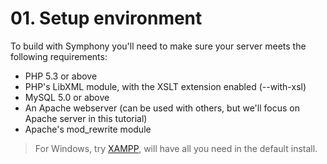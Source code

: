 # 01. Setup environment

To build with Symphony you'll need to make sure your server meets the following requirements:

- PHP 5.3 or above
- PHP's LibXML module, with the XSLT extension enabled (--with-xsl)
- MySQL 5.0 or above
- An Apache webserver (can be used with others, but we'll focus on Apache server in this tutorial)
- Apache's mod_rewrite module

> For Windows, try [XAMPP](https://www.apachefriends.org/index.html), will have all you need in the default install.

